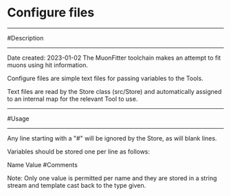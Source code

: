# Configure files

***********************
#Description
**********************

Date created: 2023-01-02
The MuonFitter toolchain makes an attempt to fit muons using hit information.

Configure files are simple text files for passing variables to the Tools.

Text files are read by the Store class (src/Store) and automatically assigned to an internal map for the relevant Tool to use.


************************
#Usage
************************

Any line starting with a "#" will be ignored by the Store, as will blank lines.

Variables should be stored one per line as follows:


Name Value #Comments 


Note: Only one value is permitted per name and they are stored in a string stream and template cast back to the type given.

